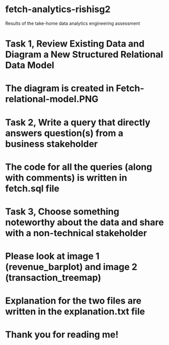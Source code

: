 # fetch-analytics-rishisg2
Results of the take-home data analytics engineering assessment


# Task 1, Review Existing Data and Diagram a New Structured Relational Data Model
# The diagram is created in Fetch-relational-model.PNG

# Task 2,  Write a query that directly answers question(s) from a business stakeholder
# The code for all the queries (along with comments) is written in fetch.sql file

# Task 3, Choose something noteworthy about the data and share with a non-technical stakeholder
# Please look at image 1 (revenue_barplot) and image 2 (transaction_treemap)
# Explanation for the two files are written in the explanation.txt file

# Thank you for reading me!
